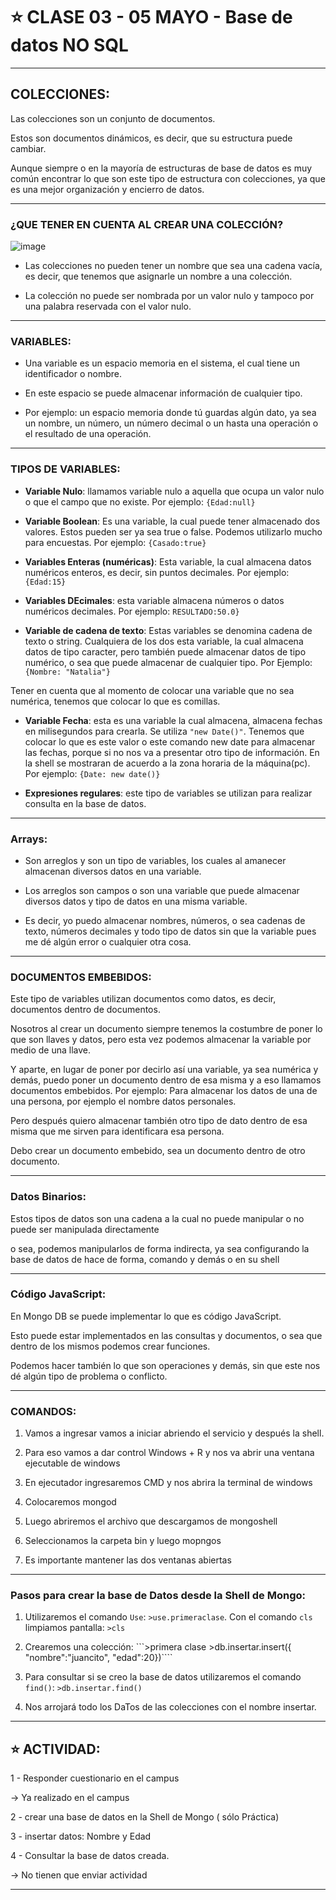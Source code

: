 # :star: CLASE 03 - 05 MAYO - Base de datos NO SQL

---

## COLECCIONES:

Las colecciones son un conjunto de documentos.

Estos son documentos dinámicos, es decir, que su estructura puede cambiar.

Aunque siempre o en la mayoría de estructuras de base de datos es muy común encontrar lo que son este tipo de estructura con colecciones, ya que es una mejor organización y encierro de datos.

---

### ¿QUE TENER EN CUENTA AL CREAR UNA COLECCIÓN?


![image](https://user-images.githubusercontent.com/72580574/236577105-5dbbff49-f52a-4289-ad2e-79492257c3f7.png)

- Las colecciones no pueden tener un nombre que sea una cadena vacía, es decir, que tenemos que asignarle un nombre a una colección.


- La colección no puede ser nombrada por un valor nulo y tampoco por una palabra reservada con el valor nulo.

---

### VARIABLES:

- Una variable es un espacio memoria en el sistema, el cual tiene un identificador o nombre.

- En este espacio se puede almacenar información de cualquier tipo.

- Por ejemplo: un espacio memoria donde tú guardas algún dato, ya sea un nombre, un número, un número decimal o un hasta una operación o el resultado de una operación.

---

### TIPOS DE VARIABLES:


- **Variable Nulo**:  llamamos variable nulo a aquella que ocupa un valor nulo o que el  campo que no existe. Por ejemplo: ``{Edad:null}``

- **Variable Boolean**: Es una variable, la cual puede tener almacenado dos valores. Estos pueden ser ya sea true o false. Podemos utilizarlo mucho para encuestas. Por ejemplo: ```{Casado:true}```

- **Variables Enteras (numéricas)**: Esta variable, la cual almacena datos numéricos enteros, es decir, sin puntos decimales. Por ejemplo: ``{Edad:15}``


- **Variables DEcimales**: esta variable almacena números o datos numéricos decimales. Por ejemplo:  ``RESULTADO:50.0}``

- **Variable de cadena de texto**: Estas variables se denomina cadena de texto o string. Cualquiera de los dos esta variable, la cual almacena datos de tipo caracter, pero también puede almacenar datos de tipo numérico, o sea que puede almacenar de cualquier tipo. Por Ejemplo: ``{Nombre: "Natalia"}``


Tener en cuenta que al momento de colocar una variable que no sea numérica, tenemos que colocar lo que es comillas.

- **Variable Fecha**: esta es una variable la cual almacena, almacena fechas en milisegundos para crearla. Se utiliza ``"new Date()"``. Tenemos que colocar lo que es este valor o este comando new date para almacenar las fechas, porque si no nos va a presentar otro tipo de información. En la shell se mostraran de acuerdo a la zona horaria de la máquina(pc). Por ejemplo: `` {Date: new date()} ``

- **Expresiones regulares**: este tipo de variables se utilizan para realizar consulta en la base de datos.

---

### Arrays:

- Son arreglos y son un tipo de variables, los cuales al amanecer almacenan diversos datos en una variable.

- Los arreglos son campos o son una variable que puede almacenar diversos datos y tipo de datos en una misma variable.

- Es decir, yo puedo almacenar nombres, números, o sea cadenas de texto, números decimales y todo tipo de datos sin que la variable pues me dé algún error o cualquier otra cosa.

---

### DOCUMENTOS EMBEBIDOS:

Este tipo de variables utilizan documentos como datos, es decir, documentos dentro de documentos.

Nosotros al crear un documento siempre tenemos la costumbre de poner lo que son llaves y datos, pero esta vez podemos almacenar la variable por medio de una llave.

Y aparte, en lugar de poner por decirlo así una variable, ya sea numérica y demás, puedo poner un documento dentro de esa misma y a eso llamamos  documentos embebidos. Por ejemplo: Para almacenar los datos de una de una persona, por ejemplo el nombre datos personales.

Pero después quiero almacenar también otro tipo de dato dentro de esa misma que me sirven para identificara esa persona.

Debo crear un documento embebido, sea un documento dentro de otro documento.

---

### Datos Binarios:

Estos tipos de datos son una cadena a la cual no puede manipular o no puede ser manipulada directamente

o sea, podemos manipularlos de forma indirecta, ya sea configurando la base de datos de hace de forma, comando y demás o en su shell

---

### Código JavaScript:

En Mongo DB se puede implementar lo que es código JavaScript.

Esto puede estar implementados en las consultas y documentos, o sea que dentro de los mismos podemos crear funciones.

Podemos hacer también lo que son operaciones y demás, sin que este nos dé algún tipo de problema o conflicto.


---

### COMANDOS:


1. Vamos a ingresar vamos a iniciar abriendo el servicio y después la shell.

2. Para eso vamos a dar control Windows + R y nos va abrir una ventana ejecutable de windows

3. En ejecutador ingresaremos CMD y nos abrira la terminal de windows

4. Colocaremos mongod

5. Luego abriremos el archivo que descargamos de mongoshell 

6. Seleccionamos la carpeta bin y luego mopngos 

7. Es importante mantener las dos ventanas abiertas


---

### Pasos para crear la base de Datos desde la Shell de Mongo:


1. Utilizaremos el comando ``Use``: ``>use.primeraclase``. Con el comando ``cls`` limpiamos pantalla: `>cls`

2. Crearemos una colección: ```>primera clase >db.insertar.insert({ "nombre":"juancito", "edad":20})````

3. Para consultar si se creo la base de datos utilizaremos el comando ``find()``: ``>db.insertar.find()``

4. Nos arrojará todo los DaTos de las colecciones con el nombre insertar.

---

## :star: ACTIVIDAD:


1 - Responder cuestionario en el campus

-> Ya realizado en el campus

2 - crear una base de datos en la Shell de Mongo (  sólo Práctica)

3 - insertar datos: Nombre y Edad

4 - Consultar la base de datos creada.

-> No tienen que enviar  actividad

---
